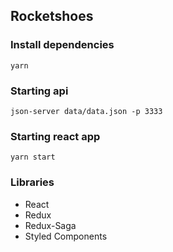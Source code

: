 ## Rocketshoes

### Install dependencies

`yarn`

### Starting api

`json-server data/data.json -p 3333`

### Starting react app

`yarn start`

### Libraries

- React
- Redux
- Redux-Saga
- Styled Components